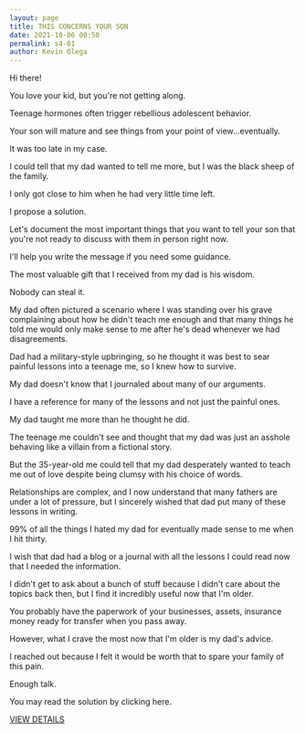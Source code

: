 ```yaml
--- 
layout: page
title: THIS CONCERNS YOUR SON
date: 2021-10-06 00:50
permalink: s4-01
author: Kevin Olega 
--- 
```

Hi there!

You love your kid, but you're not getting along.

Teenage hormones often trigger rebellious adolescent behavior.

Your son will mature and see things from your point of view...eventually.

It was too late in my case.

I could tell that my dad wanted to tell me more, but I was the black sheep of the family.

I only got close to him when he had very little time left.

I propose a solution.

Let's document the most important things that you want to tell your son that you're not ready to discuss with them in person right now.

I'll help you write the message if you need some guidance.

The most valuable gift that I received from my dad is his wisdom.

Nobody can steal it.

My dad often pictured a scenario where I was standing over his grave complaining about how he didn't teach me enough and that many things he told me would only make sense to me after he's dead whenever we had disagreements.

Dad had a military-style upbringing, so he thought it was best to sear painful lessons into a teenage me, so I knew how to survive.

My dad doesn't know that I journaled about many of our arguments. 

I have a reference for many of the lessons and not just the painful ones.

My dad taught me more than he thought he did.

The teenage me couldn't see and thought that my dad was just an asshole behaving like a villain from a fictional story.

But the 35-year-old me could tell that my dad desperately wanted to teach me out of love despite being clumsy with his choice of words.

Relationships are complex, and I now understand that many fathers are under a lot of pressure, but I sincerely wished that dad put many of these lessons in writing.

99% of all the things I hated my dad for eventually made sense to me when I hit thirty.

I wish that dad had a blog or a journal with all the lessons I could read now that I needed the information.

I didn't get to ask about a bunch of stuff because I didn't care about the topics back then, but I find it incredibly useful now that I'm older.

You probably have the paperwork of your businesses, assets, insurance money ready for transfer when you pass away.

However, what I crave the most now that I'm older is my dad's advice.

I reached out because I felt it would be worth that to spare your family of this pain.

Enough talk.

You may read the solution by clicking here.

<a href="https://olega.org/s4-02" class="button focus">VIEW DETAILS</a>